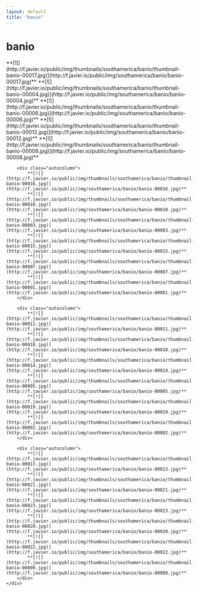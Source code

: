 ```yaml
---
layout: default
title: "banio"
---
```


<h1 class="page" style="padding-left:0%;">banio</h1>
<div class="page">
    <div class="autowide">
        <div class="autocolumn">
            **[![](http://f.javier.io/public/img/thumbnails/southamerica/banio/thumbnail-banio-00017.jpg)](http://f.javier.io/public/img/southamerica/banio/banio-00017.jpg)**
            **[![](http://f.javier.io/public/img/thumbnails/southamerica/banio/thumbnail-banio-00004.jpg)](http://f.javier.io/public/img/southamerica/banio/banio-00004.jpg)**
            **[![](http://f.javier.io/public/img/thumbnails/southamerica/banio/thumbnail-banio-00006.jpg)](http://f.javier.io/public/img/southamerica/banio/banio-00006.jpg)**
            **[![](http://f.javier.io/public/img/thumbnails/southamerica/banio/thumbnail-banio-00012.jpg)](http://f.javier.io/public/img/southamerica/banio/banio-00012.jpg)**
            **[![](http://f.javier.io/public/img/thumbnails/southamerica/banio/thumbnail-banio-00008.jpg)](http://f.javier.io/public/img/southamerica/banio/banio-00008.jpg)**
        </div>

        <div class="autocolumn">
            **[![](http://f.javier.io/public/img/thumbnails/southamerica/banio/thumbnail-banio-00016.jpg)](http://f.javier.io/public/img/southamerica/banio/banio-00016.jpg)**
            **[![](http://f.javier.io/public/img/thumbnails/southamerica/banio/thumbnail-banio-00010.jpg)](http://f.javier.io/public/img/southamerica/banio/banio-00010.jpg)**
            **[![](http://f.javier.io/public/img/thumbnails/southamerica/banio/thumbnail-banio-00003.jpg)](http://f.javier.io/public/img/southamerica/banio/banio-00003.jpg)**
            **[![](http://f.javier.io/public/img/thumbnails/southamerica/banio/thumbnail-banio-00015.jpg)](http://f.javier.io/public/img/southamerica/banio/banio-00015.jpg)**
            **[![](http://f.javier.io/public/img/thumbnails/southamerica/banio/thumbnail-banio-00007.jpg)](http://f.javier.io/public/img/southamerica/banio/banio-00007.jpg)**
            **[![](http://f.javier.io/public/img/thumbnails/southamerica/banio/thumbnail-banio-00001.jpg)](http://f.javier.io/public/img/southamerica/banio/banio-00001.jpg)**
        </div>

        <div class="autocolumn">
            **[![](http://f.javier.io/public/img/thumbnails/southamerica/banio/thumbnail-banio-00011.jpg)](http://f.javier.io/public/img/southamerica/banio/banio-00011.jpg)**
            **[![](http://f.javier.io/public/img/thumbnails/southamerica/banio/thumbnail-banio-00018.jpg)](http://f.javier.io/public/img/southamerica/banio/banio-00018.jpg)**
            **[![](http://f.javier.io/public/img/thumbnails/southamerica/banio/thumbnail-banio-00014.jpg)](http://f.javier.io/public/img/southamerica/banio/banio-00014.jpg)**
            **[![](http://f.javier.io/public/img/thumbnails/southamerica/banio/thumbnail-banio-00005.jpg)](http://f.javier.io/public/img/southamerica/banio/banio-00005.jpg)**
            **[![](http://f.javier.io/public/img/thumbnails/southamerica/banio/thumbnail-banio-00019.jpg)](http://f.javier.io/public/img/southamerica/banio/banio-00019.jpg)**
            **[![](http://f.javier.io/public/img/thumbnails/southamerica/banio/thumbnail-banio-00002.jpg)](http://f.javier.io/public/img/southamerica/banio/banio-00002.jpg)**
        </div>

        <div class="autocolumn">
            **[![](http://f.javier.io/public/img/thumbnails/southamerica/banio/thumbnail-banio-00013.jpg)](http://f.javier.io/public/img/southamerica/banio/banio-00013.jpg)**
            **[![](http://f.javier.io/public/img/thumbnails/southamerica/banio/thumbnail-banio-00021.jpg)](http://f.javier.io/public/img/southamerica/banio/banio-00021.jpg)**
            **[![](http://f.javier.io/public/img/thumbnails/southamerica/banio/thumbnail-banio-00023.jpg)](http://f.javier.io/public/img/southamerica/banio/banio-00023.jpg)**
            **[![](http://f.javier.io/public/img/thumbnails/southamerica/banio/thumbnail-banio-00020.jpg)](http://f.javier.io/public/img/southamerica/banio/banio-00020.jpg)**
            **[![](http://f.javier.io/public/img/thumbnails/southamerica/banio/thumbnail-banio-00022.jpg)](http://f.javier.io/public/img/southamerica/banio/banio-00022.jpg)**
            **[![](http://f.javier.io/public/img/thumbnails/southamerica/banio/thumbnail-banio-00009.jpg)](http://f.javier.io/public/img/southamerica/banio/banio-00009.jpg)**
        </div>
    </div>
</div>

